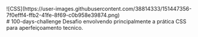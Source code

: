 <div style="align: center">
  ![CSS](https://user-images.githubusercontent.com/38814333/151447356-7f0efff4-ffb2-41fe-8f69-c0b958e39874.png)
</div>
# 100-days-challenge
Desafio envolvendo principalmente a prática CSS para aperfeiçoamento tecnico.
